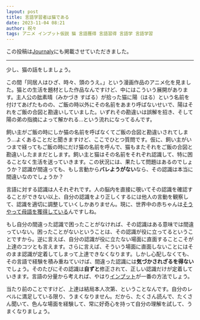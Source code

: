 ```yaml
---
layout: post
title: 言語学習者は猫である
date: 2023-11-04 08:21
author: 祝々
tags: アニメ インプット仮説 猫 言語獲得 言語習得 言語学 言語学習
---
```


この投稿は[Journaly][Journalyの投稿]にも掲載させていただきました。

---

少し、猫の話をしましょう。

この間「同居人はひざ、時々、頭のうえ。」という漫画作品のアニメ化を見ました。猫との生活を題材とした作品なんですけど、中にはこういう展開があります。主人公の朏素晴（みかづき すばる）が拾った猫に陽（はる）という名前を付けてあげたものの、ご飯の時以外にその名前をあまり呼ばないせいで、陽はそれをご飯の合図と勘違いしていました。いずれその勘違いは誤解を招き、そして陽の弟の指摘によって解かれる…という流れになってるんです。

飼い主がご飯の時にしか猫の名前を呼ばなくてご飯の合図と勘違いされてしまう…よくあることだと聞きますけど、ここでひとつ質問です。仮に、飼い主がいつまで経ってもご飯の時にだけ猫の名前を呼んで、猫もまたそれをご飯の合図と勘違いしたままだとします。飼い主と猫はその名前をそれぞれ認識して、特に困ることなく生活を送っていきます。この状況には、果たして問題はあるのでしょうか？認識が間違っても、もし言動から**バレようがない**なら、その認識は本当に間違いなのでしょうか？

言語に対する認識は人それぞれです。人の脳内を直接に覗いてその認識を確認することができない以上、自分の認識をより正しくするには他人の言動を観察して、認識を適切に調整していくしかありません。現に、世界中の赤ちゃんは[そうやって母語を獲得している][言語は]んですしね。

もし自分の間違った認識で困ったことがなければ、その認識はある意味では間違っていない。困ったことがないということは、その認識が役に立ってるということですから。逆に言えば、自分の認識が役に立たない場面に直面することこそが上達のコツとも言えます。さらに言えば、そういう場面に直面しないことにはそのまま認識が定着してしまって上達できなくなります。しかし心配しなくても、その言語で経験を積み重ねていけば、間違った認識には**気づかされざるを得ない**でしょう。そのたびにその認識は**自ずと**修正されて、正しい認識だけが定着していきます。言語の分量から考えれば、やはり[インプット][インプット仮説]が一番の方法でしょう。

当たり前のことですけど、上達は結局本人次第、ということなんです。自分のレベルに満足している限り、うまくなりません。だから、たくさん読んで、たくさん聞いて、色んな場面を経験して、常に好奇心を持って自分の理解を試して、うまくなりましょう。

[Journalyの投稿]: https://journaly.com/post/33994
[言語は]: <{% post_url 2023-10-09-言語は習うより慣れよ %}>
[インプット仮説]: https://ja.wikipedia.org/wiki/%E3%82%A4%E3%83%B3%E3%83%97%E3%83%83%E3%83%88%E4%BB%AE%E8%AA%AC
